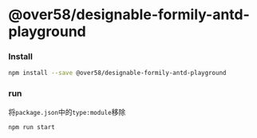 # @over58/designable-formily-antd-playground

### Install

```bash
npm install --save @over58/designable-formily-antd-playground
```

### run 
将`package.json`中的`type:module`移除
```bash
npm run start
```

